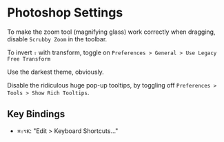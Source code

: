 # Photoshop Settings

To make the zoom tool (magnifying glass) work correctly when dragging, disable `Scrubby Zoom` in the toolbar.

To invert `⇧` with transform, toggle on `Preferences > General > Use Legacy Free Transform`

Use the darkest theme, obviously.

Disable the ridiculous huge pop-up tooltips, by toggling off `Preferences > Tools > Show Rich Tooltips`.

## Key Bindings

- `⌘⇧⌥K`: "Edit > Keyboard Shortcuts..."
